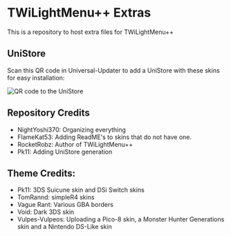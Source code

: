 # TWiLightMenu++ Extras
This is a repository to host extra files for TWiLightMenu++

## UniStore
Scan this QR code in Universal-Updater to add a UniStore with these skins for easy installation:

![QR code to the UniStore](https://raw.githubusercontent.com/DS-Homebrew/twlmenu-extras/master/unistore/twlmenu-skins.png)

## Repository Credits
- NightYoshi370: Organizing everything
- FlameKat53: Adding ReadME's to skins that do not have one.
- RocketRobz: Author of TWiLightMenu++
- Pk11: Adding UniStore generation

## Theme Credits:
- Pk11: 3DS Suicune skin and DSi Switch skins
- TomRannd: simpleR4 skins
- Vague Rant: Various GBA borders
- Void: Dark 3DS skin
- Vulpes-Vulpeos: Uploading a Pico-8 skin, a Monster Hunter Generations skin and a Nintendo DS-Like skin
